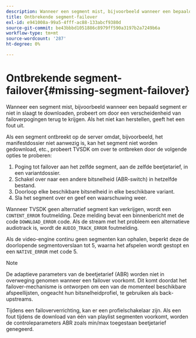 ```yaml
---
description: Wanneer een segment mist, bijvoorbeeld wanneer een bepaald segment er niet in slaagt te downloaden, probeert om door een verscheidenheid van failoverpogingen terug te krijgen. Als het niet kan herstellen, geeft het een fout uit.
title: Ontbrekende segment-failover
exl-id: e941008a-99a5-4fff-ac88-133abcf9380d
source-git-commit: be43bbbd1051886c8979ff590a3197b2a7249b6a
workflow-type: tm+mt
source-wordcount: '287'
ht-degree: 0%

---
```


# Ontbrekende segment-failover{#missing-segment-failover}

Wanneer een segment mist, bijvoorbeeld wanneer een bepaald segment er niet in slaagt te downloaden, probeert om door een verscheidenheid van failoverpogingen terug te krijgen. Als het niet kan herstellen, geeft het een fout uit.

Als een segment ontbreekt op de server omdat, bijvoorbeeld, het manifestdossier niet aanwezig is, kan het segment niet worden gedownload, etc., probeert TVSDK om over te ontbreken door de volgende opties te proberen:

1. Poging tot failover aan het zelfde segment, aan de zelfde beetjetarief, in een variantdossier.
1. Schakel over naar een andere bitsnelheid (ABR-switch) in hetzelfde bestand.
1. Doorloop elke beschikbare bitsnelheid in elke beschikbare variant.
1. Sla het segment over en geef een waarschuwing weer.

Wanneer TVSDK geen alternatief segment kan verkrijgen, wordt een `CONTENT_ERROR` foutmelding. Deze melding bevat een binnenbericht met de code `DOWNLOAD_ERROR` code. Als de stream met het probleem een alternatieve audiotrack is, wordt de `AUDIO_TRACK_ERROR` foutmelding.

Als de video-engine continu geen segmenten kan ophalen, beperkt deze de doorlopende segmentoverslaan tot 5, waarna het afspelen wordt gestopt en een `NATIVE_ERROR` met code 5.

>[!NOTE]
>
>De adaptieve parameters van de beetjetarief (ABR) worden niet in overweging genomen wanneer een failover voorkomt. Dit komt doordat het failover-mechanisme is ontworpen om een van de momenteel beschikbare afspeellijsten, ongeacht hun bitsnelheidprofiel, te gebruiken als back-upstreams.
>
>Tijdens een failoververrichting, kan er een profielschakelaar zijn. Als een fout tijdens de download van één van playlist segmenten voorkomt, worden de controleparameters ABR zoals min/max toegestaan beetjetarief genegeerd.
